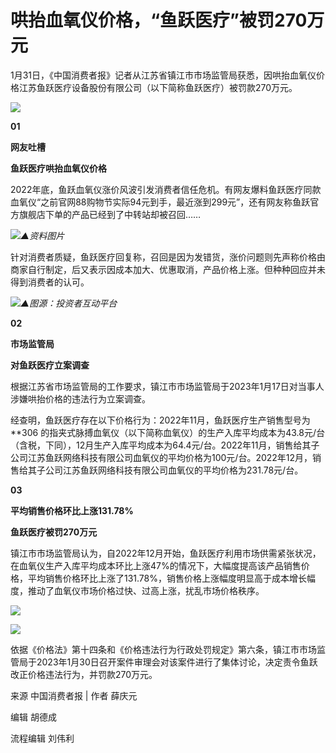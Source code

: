 # 哄抬血氧仪价格，“鱼跃医疗”被罚270万元

1月31日，《中国消费者报》记者从江苏省镇江市市场监管局获悉，因哄抬血氧仪价格江苏鱼跃医疗设备股份有限公司（以下简称鱼跃医疗）被罚款270万元。

![](https://inews.gtimg.com/newsapp_bt/0/15637778086/1000)

**01**

**网友吐槽**

**鱼跃医疗哄抬血氧仪价格**

2022年底，鱼跃血氧仪涨价风波引发消费者信任危机。有网友爆料鱼跃医疗同款血氧仪“之前官网88购物节实际94元到手，最近涨到299元”，还有网友称鱼跃官方旗舰店下单的产品已经到了中转站却被召回……

![](https://inews.gtimg.com/newsapp_bt/0/15637778090/1000)_▲资料图片_

针对消费者质疑，鱼跃医疗回复称，召回是因为发错货，涨价问题则先声称价格由商家自行制定，后又表示因成本加大、优惠取消，产品价格上涨。但种种回应并未得到消费者的认可。

![](https://inews.gtimg.com/newsapp_bt/0/15637778081/1000)_▲图源：投资者互动平台_

**02**

**市场监管局**

**对鱼跃医疗立案调查**

根据江苏省市场监管局的工作要求，镇江市市场监管局于2023年1月17日对当事人涉嫌哄抬价格的违法行为立案调查。

经查明，鱼跃医疗存在以下价格行为：2022年11月，鱼跃医疗生产销售型号为**306
的指夹式脉搏血氧仪（以下简称血氧仪）的生产入库平均成本为43.8元/台（含税，下同），12月生产入库平均成本为64.4元/台。2022年11月，销售给其子公司江苏鱼跃网络科技有限公司血氧仪的平均价格为100元/台。2022年12月，销售给其子公司江苏鱼跃网络科技有限公司血氧仪的平均价格为231.78元/台。

**03**

**平均销售价格环比上涨131.78%**

**鱼跃医疗被罚270万元**

镇江市市场监管局认为，自2022年12月开始，鱼跃医疗利用市场供需紧张状况，在血氧仪生产入库平均成本环比上涨47%的情况下，大幅度提高该产品销售价格，平均销售价格环比上涨了131.78%，销售价格上涨幅度明显高于成本增长幅度，推动了血氧仪市场价格过快、过高上涨，扰乱市场价格秩序。

![](https://inews.gtimg.com/newsapp_bt/0/15637778078/1000)

![](https://inews.gtimg.com/newsapp_bt/0/15637778074/1000)

依据《价格法》第十四条和《价格违法行为行政处罚规定》第六条，镇江市市场监管局于2023年1月30日召开案件审理会对该案件进行了集体讨论，决定责令鱼跃改正价格违法行为，并罚款270万元。

来源 中国消费者报 | 作者 薛庆元

编辑 胡德成

流程编辑 刘伟利

​

